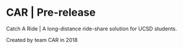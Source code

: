 # CAR | Pre-release
Catch A Ride | A long-distance ride-share solution for UCSD students.

Created by team CAR in 2018
